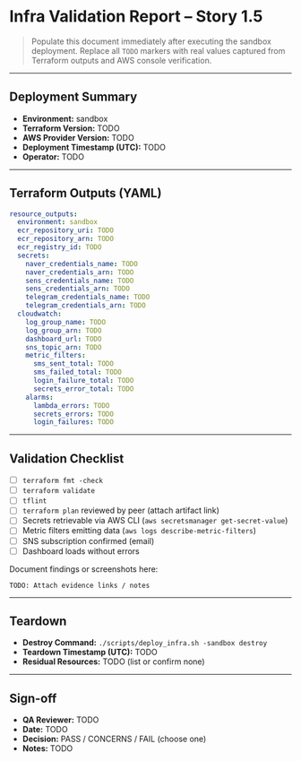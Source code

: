 # Infra Validation Report – Story 1.5

> Populate this document immediately after executing the sandbox deployment. Replace all `TODO` markers with real values captured from Terraform outputs and AWS console verification.

---

## Deployment Summary

- **Environment:** sandbox
- **Terraform Version:** TODO
- **AWS Provider Version:** TODO
- **Deployment Timestamp (UTC):** TODO
- **Operator:** TODO

---

## Terraform Outputs (YAML)

```yaml
resource_outputs:
  environment: sandbox
  ecr_repository_uri: TODO
  ecr_repository_arn: TODO
  ecr_registry_id: TODO
  secrets:
    naver_credentials_name: TODO
    naver_credentials_arn: TODO
    sens_credentials_name: TODO
    sens_credentials_arn: TODO
    telegram_credentials_name: TODO
    telegram_credentials_arn: TODO
  cloudwatch:
    log_group_name: TODO
    log_group_arn: TODO
    dashboard_url: TODO
    sns_topic_arn: TODO
    metric_filters:
      sms_sent_total: TODO
      sms_failed_total: TODO
      login_failure_total: TODO
      secrets_error_total: TODO
    alarms:
      lambda_errors: TODO
      secrets_errors: TODO
      login_failures: TODO
```

---

## Validation Checklist

- [ ] `terraform fmt -check`
- [ ] `terraform validate`
- [ ] `tflint`
- [ ] `terraform plan` reviewed by peer (attach artifact link)
- [ ] Secrets retrievable via AWS CLI (`aws secretsmanager get-secret-value`)
- [ ] Metric filters emitting data (`aws logs describe-metric-filters`)
- [ ] SNS subscription confirmed (email)
- [ ] Dashboard loads without errors

Document findings or screenshots here:

```
TODO: Attach evidence links / notes
```

---

## Teardown

- **Destroy Command:** `./scripts/deploy_infra.sh -sandbox destroy`
- **Teardown Timestamp (UTC):** TODO
- **Residual Resources:** TODO (list or confirm none)

---

## Sign-off

- **QA Reviewer:** TODO
- **Date:** TODO
- **Decision:** PASS / CONCERNS / FAIL (choose one)
- **Notes:** TODO

